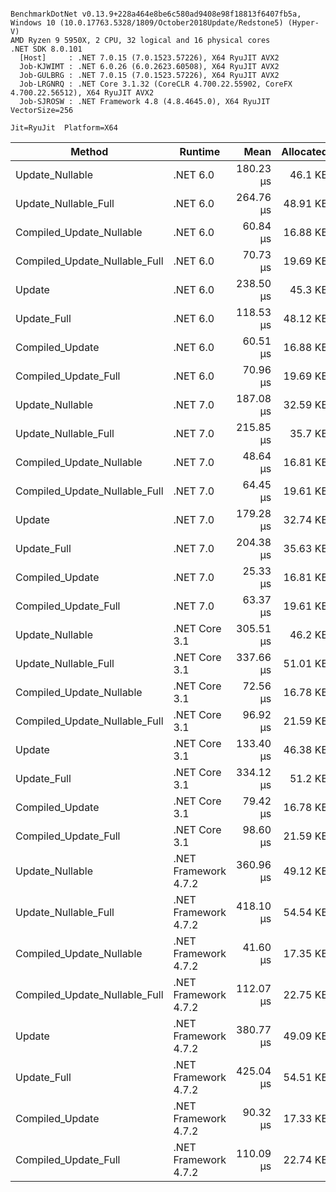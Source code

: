 ```

BenchmarkDotNet v0.13.9+228a464e8be6c580ad9408e98f18813f6407fb5a, Windows 10 (10.0.17763.5328/1809/October2018Update/Redstone5) (Hyper-V)
AMD Ryzen 9 5950X, 2 CPU, 32 logical and 16 physical cores
.NET SDK 8.0.101
  [Host]     : .NET 7.0.15 (7.0.1523.57226), X64 RyuJIT AVX2
  Job-KJWIMT : .NET 6.0.26 (6.0.2623.60508), X64 RyuJIT AVX2
  Job-GULBRG : .NET 7.0.15 (7.0.1523.57226), X64 RyuJIT AVX2
  Job-LRGNRQ : .NET Core 3.1.32 (CoreCLR 4.700.22.55902, CoreFX 4.700.22.56512), X64 RyuJIT AVX2
  Job-SJROSW : .NET Framework 4.8 (4.8.4645.0), X64 RyuJIT VectorSize=256

Jit=RyuJit  Platform=X64  

```
| Method                        | Runtime              | Mean      | Allocated |
|------------------------------ |--------------------- |----------:|----------:|
| Update_Nullable               | .NET 6.0             | 180.23 μs |   46.1 KB |
| Update_Nullable_Full          | .NET 6.0             | 264.76 μs |  48.91 KB |
| Compiled_Update_Nullable      | .NET 6.0             |  60.84 μs |  16.88 KB |
| Compiled_Update_Nullable_Full | .NET 6.0             |  70.73 μs |  19.69 KB |
| Update                        | .NET 6.0             | 238.50 μs |   45.3 KB |
| Update_Full                   | .NET 6.0             | 118.53 μs |  48.12 KB |
| Compiled_Update               | .NET 6.0             |  60.51 μs |  16.88 KB |
| Compiled_Update_Full          | .NET 6.0             |  70.96 μs |  19.69 KB |
| Update_Nullable               | .NET 7.0             | 187.08 μs |  32.59 KB |
| Update_Nullable_Full          | .NET 7.0             | 215.85 μs |   35.7 KB |
| Compiled_Update_Nullable      | .NET 7.0             |  48.64 μs |  16.81 KB |
| Compiled_Update_Nullable_Full | .NET 7.0             |  64.45 μs |  19.61 KB |
| Update                        | .NET 7.0             | 179.28 μs |  32.74 KB |
| Update_Full                   | .NET 7.0             | 204.38 μs |  35.63 KB |
| Compiled_Update               | .NET 7.0             |  25.33 μs |  16.81 KB |
| Compiled_Update_Full          | .NET 7.0             |  63.37 μs |  19.61 KB |
| Update_Nullable               | .NET Core 3.1        | 305.51 μs |   46.2 KB |
| Update_Nullable_Full          | .NET Core 3.1        | 337.66 μs |  51.01 KB |
| Compiled_Update_Nullable      | .NET Core 3.1        |  72.56 μs |  16.78 KB |
| Compiled_Update_Nullable_Full | .NET Core 3.1        |  96.92 μs |  21.59 KB |
| Update                        | .NET Core 3.1        | 133.40 μs |  46.38 KB |
| Update_Full                   | .NET Core 3.1        | 334.12 μs |   51.2 KB |
| Compiled_Update               | .NET Core 3.1        |  79.42 μs |  16.78 KB |
| Compiled_Update_Full          | .NET Core 3.1        |  98.60 μs |  21.59 KB |
| Update_Nullable               | .NET Framework 4.7.2 | 360.96 μs |  49.12 KB |
| Update_Nullable_Full          | .NET Framework 4.7.2 | 418.10 μs |  54.54 KB |
| Compiled_Update_Nullable      | .NET Framework 4.7.2 |  41.60 μs |  17.35 KB |
| Compiled_Update_Nullable_Full | .NET Framework 4.7.2 | 112.07 μs |  22.75 KB |
| Update                        | .NET Framework 4.7.2 | 380.77 μs |  49.09 KB |
| Update_Full                   | .NET Framework 4.7.2 | 425.04 μs |  54.51 KB |
| Compiled_Update               | .NET Framework 4.7.2 |  90.32 μs |  17.33 KB |
| Compiled_Update_Full          | .NET Framework 4.7.2 | 110.09 μs |  22.74 KB |
